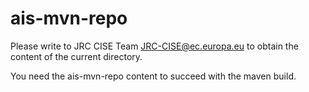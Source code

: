 # ais-mvn-repo
Please write to JRC CISE Team <JRC-CISE@ec.europa.eu> to obtain the content of 
the current directory.

You need the ais-mvn-repo content to succeed with the maven build. 
